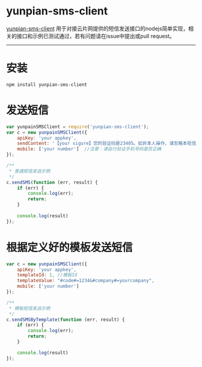 # yunpian-sms-client

[yunpian-sms-client](https://github.com/CowPanda/yunpian-sms-client) 用于对接云片网提供的短信发送接口的nodejs简单实现，相关的接口和示例已测试通过，若有问题请在issue中提出或pull request。

---
# 安装

    npm install yunpian-sms-client

# 发送短信 
```javascript
var yunpainSMSClient = require('yunpian-sms-client');
var c = new yunpainSMSClient({
    apiKey: 'your appkey',
    sendContent: '【your sigure】您的验证码是23405。如非本人操作，请忽略本短信',
    mobile: ['your number']  //注意：请自行验证手机号码是否正确
});

/**
 * 普通短信发送示例
 */
c.sendSMS(function (err, result) {
    if (err) {
        console.log(err);
        return;
    }
    
    console.log(result)
});

```

# 根据定义好的模板发送短信 
```javascript
var c = new yunpainSMSClient({
    apiKey: 'your appkey',
    templateId: 1, //模板Id
    templateValue: "#code#=1234&#company#=yourcompany",
    mobile: ['your number']
});

/**
 * 模板短信发送示例
 */
c.sendSMSByTemplate(function (err, result) {
    if (err) {
        console.log(err);
        return;
    }

    console.log(result)
});
```

